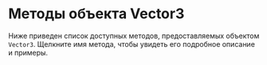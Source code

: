 # Методы объекта Vector3
Ниже приведен список доступных методов, предоставляемых объектом `Vector3`. Щелкните имя метода, чтобы увидеть его подробное описание и примеры.


